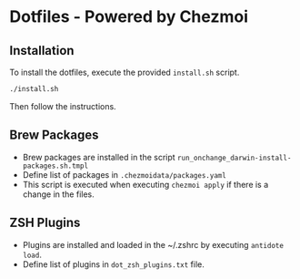 # Dotfiles - Powered by Chezmoi

## Installation
To install the dotfiles, execute the provided `install.sh` script.
```bash
./install.sh
```
Then follow the instructions.

## Brew Packages
* Brew packages are installed in the script `run_onchange_darwin-install-packages.sh.tmpl`
* Define list of packages in `.chezmoidata/packages.yaml`
* This script is executed when executing `chezmoi apply` if there is a change in the files.

## ZSH Plugins
* Plugins are installed and loaded in the ~/.zshrc by executing `antidote load`.
* Define list of plugins in `dot_zsh_plugins.txt` file.
